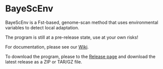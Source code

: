 BayeScEnv
=========

BayeScEnv is a Fst-based, genome-scan method that uses environmental variables to detect local adaptation.

The program is still at a pre-release state, use at your own risks!

For documentation, please see our [Wiki](https://github.com/devillemereuil/bayescenv/wiki).

To download the program, please to the [Release page](https://github.com/devillemereuil/bayescenv/releases) and download the latest release as a ZIP or TAR/GZ file.
